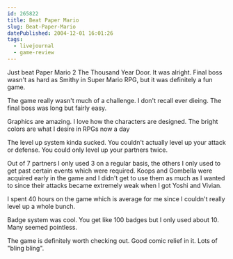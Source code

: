 ```yaml
---
id: 265822
title: Beat Paper Mario
slug: Beat-Paper-Mario
datePublished: 2004-12-01 16:01:26
tags:
  - livejournal
  - game-review
---
```


Just beat Paper Mario 2 The Thousand Year Door. It was alright. Final boss wasn't as hard as Smithy in Super Mario RPG, but it was definitely a fun game.

The game really wasn't much of a challenge. I don't recall ever dieing. The final boss was long but fairly easy.

Graphics are amazing. I love how the characters are designed. The bright colors are what I desire in RPGs now a day

The level up system kinda sucked. You couldn't actually level up your attack or defense. You could only level up your partners twice.

Out of 7 partners I only used 3 on a regular basis, the others I only used to get past certain events which were required. Koops and Gombella were acquired early in the game and I didn't get to use them as much as I wanted to since their attacks became extremely weak when I got Yoshi and Vivian.

I spent 40 hours on the game which is average for me since I couldn't really level up a whole bunch.

Badge system was cool. You get like 100 badges but I only used about 10. Many seemed pointless.

The game is definitely worth checking out. Good comic relief in it. Lots of "bling bling".
